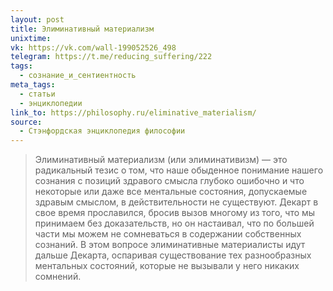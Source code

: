 ```yaml
---
layout: post
title: Элиминативный материализм
unixtime: 
vk: https://vk.com/wall-199052526_498
telegram: https://t.me/reducing_suffering/222
tags:
  - сознание_и_сентиентность
meta_tags:
  - статьи
  - энциклопедии
link_to: https://philosophy.ru/eliminative_materialism/
source:
  - Стэнфордская энциклопедия философии
---
```

>Элиминативный материализм (или элиминативизм) — это радикальный тезис о том, что наше обыденное понимание нашего сознания с позиций здравого смысла глубоко ошибочно и что некоторые или даже все ментальные состояния, допускаемые здравым смыслом, в действительности не существуют. Декарт в свое время прославился, бросив вызов многому из того, что мы принимаем без доказательств, но он настаивал, что по большей части мы можем не сомневаться в содержании собственных сознаний. В этом вопросе элиминативные материалисты идут дальше Декарта, оспаривая существование тех разнообразных ментальных состояний, которые не вызывали у него никаких сомнений.
